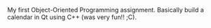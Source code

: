 My first Object-Oriented Programming assignment. Basically build a calendar in Qt using C++ (was very fun!! ;C).
